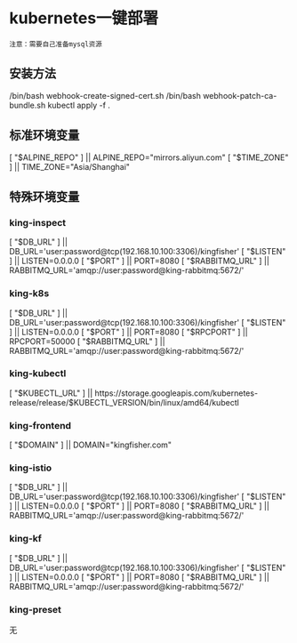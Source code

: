 # kubernetes一键部署

`注意：需要自己准备mysql资源`

## 安装方法

/bin/bash webhook-create-signed-cert.sh
/bin/bash  webhook-patch-ca-bundle.sh
kubectl apply -f . 

## 标准环境变量

[ "$ALPINE_REPO" ] || ALPINE_REPO="mirrors.aliyun.com"
[ "$TIME_ZONE" ] || TIME_ZONE="Asia/Shanghai"

## 特殊环境变量

### king-inspect 

[ "$DB_URL" ] || DB_URL='user:password@tcp(192.168.10.100:3306)/kingfisher'
[ "$LISTEN" ] || LISTEN=0.0.0.0
[ "$PORT" ] || PORT=8080
[ "$RABBITMQ_URL" ] || RABBITMQ_URL='amqp://user:password@king-rabbitmq:5672/'

### king-k8s

[ "$DB_URL" ] || DB_URL='user:password@tcp(192.168.10.100:3306)/kingfisher'
[ "$LISTEN" ] || LISTEN=0.0.0.0
[ "$PORT" ] || PORT=8080
[ "$RPCPORT" ] || RPCPORT=50000
[ "$RABBITMQ_URL" ] || RABBITMQ_URL='amqp://user:password@king-rabbitmq:5672/'

### king-kubectl 

[ "$KUBECTL_URL" ] || https://storage.googleapis.com/kubernetes-release/release/$KUBECTL_VERSION/bin/linux/amd64/kubectl

### king-frontend 

[ "$DOMAIN" ] || DOMAIN="kingfisher.com"

### king-istio

[ "$DB_URL" ] || DB_URL='user:password@tcp(192.168.10.100:3306)/kingfisher'
[ "$LISTEN" ] || LISTEN=0.0.0.0
[ "$PORT" ] || PORT=8080
[ "$RABBITMQ_URL" ] || RABBITMQ_URL='amqp://user:password@king-rabbitmq:5672/'

### king-kf

[ "$DB_URL" ] || DB_URL='user:password@tcp(192.168.10.100:3306)/kingfisher'
[ "$LISTEN" ] || LISTEN=0.0.0.0
[ "$PORT" ] || PORT=8080
[ "$RABBITMQ_URL" ] || RABBITMQ_URL='amqp://user:password@king-rabbitmq:5672/'

### king-preset 

无

